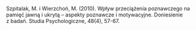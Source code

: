 ﻿---
layout: post
date:   2010-01-02 09:00:00
link: https://fbc.pionier.net.pl/details/nnlprXp
categories: article
year: 2010
---

Szpitalak, M. i Wierzchoń, M. (2010). Wpływ przeciążenia poznawczego na pamięć jawną i ukrytą – aspekty poznawcze i motywacyjne. Doniesienie z badań. Studia Psychologiczne, 48(4), 57-67.
